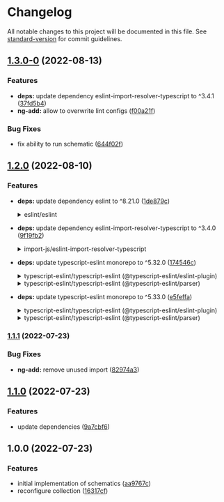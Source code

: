 # Changelog

All notable changes to this project will be documented in this file. See [standard-version](https://github.com/conventional-changelog/standard-version) for commit guidelines.

## [1.3.0-0](https://github.com/brulex/linters/compare/v1.2.0...v1.3.0-0) (2022-08-13)


### Features

* **deps:** update dependency eslint-import-resolver-typescript to ^3.4.1 ([37fd5b4](https://github.com/brulex/linters/commit/37fd5b42ca5ae813a08390f7f5028a1e66357cc5))
* **ng-add:** allow to overwrite lint configs ([f00a21f](https://github.com/brulex/linters/commit/f00a21f1facb55334b6291c4434477fbaba67193))


### Bug Fixes

* fix ability to run schematic ([644f02f](https://github.com/brulex/linters/commit/644f02fca52e3bdafee91a96bdabc0d30288eae7))

## [1.2.0](https://github.com/brulex/linters/compare/v1.1.1...v1.2.0) (2022-08-10)


### Features

* **deps:** update dependency eslint to ^8.21.0 ([1de879c](https://github.com/brulex/linters/commit/1de879c498bfd8a2b20d65cc6260e97a805b3fdd))
    <details>
    <summary>eslint/eslint</summary>
    
    ### [`v8.21.0`](https://togithub.com/eslint/eslint/releases/tag/v8.21.0)
    
    [Compare Source](https://togithub.com/eslint/eslint/compare/v8.20.0...v8.21.0)
    
    #### Features
    
    -   [`7b43ea1`](https://togithub.com/eslint/eslint/commit/7b43ea14a8af5fc3dbac38fa9d5bc71741328c16) feat: Implement FlatESLint ([#&#8203;16149](https://togithub.com/eslint/eslint/issues/16149)) (Nicholas C. Zakas)
    -   [`92bf49a`](https://togithub.com/eslint/eslint/commit/92bf49a4b39dde728fbc6d348e62c7009e21cf7d) feat: improve the key width calculation in `key-spacing` rule ([#&#8203;16154](https://togithub.com/eslint/eslint/issues/16154)) (Nitin Kumar)
    -   [`c461542`](https://togithub.com/eslint/eslint/commit/c4615421cb4825e2ad22e275ec9439756d56299c) feat: add new `allowLineSeparatedGroups` option to the `sort-keys` rule ([#&#8203;16138](https://togithub.com/eslint/eslint/issues/16138)) (Nitin Kumar)
    -   [`1cdcbca`](https://togithub.com/eslint/eslint/commit/1cdcbca8a961a057a9db40df412f249545befe2b) feat: add deprecation warnings for legacy API in `RuleTester` ([#&#8203;16063](https://togithub.com/eslint/eslint/issues/16063)) (Nitin Kumar)
    
    #### Bug Fixes
    
    -   [`0396775`](https://togithub.com/eslint/eslint/commit/03967755270ae28eec651281c50b6990d3983f48) fix: lines-around-comment apply `allowBlockStart` for switch statements ([#&#8203;16153](https://togithub.com/eslint/eslint/issues/16153)) (Nitin Kumar)
    
    #### Documentation
    
    -   [`2aadc93`](https://togithub.com/eslint/eslint/commit/2aadc93272f1ab7f40246c6b18c4056660f2b3a2) docs: add anchors to headings inside docs content ([#&#8203;16134](https://togithub.com/eslint/eslint/issues/16134)) (Strek)
    
    #### Chores
    
    -   [`8892511`](https://togithub.com/eslint/eslint/commit/889251194867b1f394c571a5982249329fa44cfd) chore: Upgrade to Espree 9.3.3 ([#&#8203;16173](https://togithub.com/eslint/eslint/issues/16173)) (Brandon Mills)
    -   [`1233bee`](https://togithub.com/eslint/eslint/commit/1233beea3938fc4234c8f75917776832226fc3c8) chore: switch to eslint-plugin-node's maintained fork ([#&#8203;16150](https://togithub.com/eslint/eslint/issues/16150)) (唯然)
    -   [`97b95c0`](https://togithub.com/eslint/eslint/commit/97b95c068d5b35fae68ca919257b61430271ac76) chore: upgrade puppeteer v13 ([#&#8203;16151](https://togithub.com/eslint/eslint/issues/16151)) (唯然)
    
    </details>

* **deps:** update dependency eslint-import-resolver-typescript to ^3.4.0 ([9f19fb2](https://github.com/brulex/linters/commit/9f19fb298ef3d2569bcfde895a1097ddc485a8c3))
    <details>
    <summary>import-js/eslint-import-resolver-typescript</summary>
    
    ### [`v3.4.0`](https://togithub.com/import-js/eslint-import-resolver-typescript/blob/HEAD/CHANGELOG.md#&#8203;340)
    
    [Compare Source](https://togithub.com/import-js/eslint-import-resolver-typescript/compare/v3.3.0...v3.4.0)
    
    ##### Minor Changes
    
    -   [#&#8203;161](https://togithub.com/import-js/eslint-import-resolver-typescript/pull/161) [`82d090b`](https://togithub.com/import-js/eslint-import-resolver-typescript/commit/82d090b2411853f94909a3c9a0ed3b8bbe1bef11) Thanks [@&#8203;rbong](https://togithub.com/rbong)! - feat: add support for `jsconfig.json`
    
    </details>

* **deps:** update typescript-eslint monorepo to ^5.32.0 ([174546c](https://github.com/brulex/linters/commit/174546c7a9d98beeb8fca4d5faaaf72a1a3f8fd3))
    <details>
    <summary>typescript-eslint/typescript-eslint (@&#8203;typescript-eslint/eslint-plugin)</summary>
    
    ### [`v5.32.0`](https://togithub.com/typescript-eslint/typescript-eslint/blob/HEAD/packages/eslint-plugin/CHANGELOG.md#&#8203;5320-httpsgithubcomtypescript-eslinttypescript-eslintcomparev5310v5320-2022-08-01)
    
    [Compare Source](https://togithub.com/typescript-eslint/typescript-eslint/compare/v5.31.0...v5.32.0)
    
    ##### Features
    
    -   **eslint-plugin:** \[no-use-before-define] add "allowNamedExports" option ([#&#8203;5397](https://togithub.com/typescript-eslint/typescript-eslint/issues/5397)) ([ad412cd](https://togithub.com/typescript-eslint/typescript-eslint/commit/ad412cdd74dc5619fbe4bf27c0a5eb5c5a4b65ca))
    
    ### [`v5.31.0`](https://togithub.com/typescript-eslint/typescript-eslint/blob/HEAD/packages/eslint-plugin/CHANGELOG.md#&#8203;5310-httpsgithubcomtypescript-eslinttypescript-eslintcomparev5307v5310-2022-07-25)
    
    [Compare Source](https://togithub.com/typescript-eslint/typescript-eslint/compare/v5.30.7...v5.31.0)
    
    ##### Bug Fixes
    
    -   **eslint-plugin:** \[typedef] Support nested array destructuring with type annotation ([#&#8203;5311](https://togithub.com/typescript-eslint/typescript-eslint/issues/5311)) ([6d19efe](https://togithub.com/typescript-eslint/typescript-eslint/commit/6d19efed16d1cf0357ad363b6373d2021c49a8c8))
    -   **scope-manager:** handle typeParameters of TSInstantiationExpression ([#&#8203;5355](https://togithub.com/typescript-eslint/typescript-eslint/issues/5355)) ([2595ccf](https://togithub.com/typescript-eslint/typescript-eslint/commit/2595ccf67cd5158edbd6bebd9ac2dbd8bbd8b99c))
    
    ##### Features
    
    -   **eslint-plugin:** \[consistent-generic-ctors] check class field declaration ([#&#8203;5288](https://togithub.com/typescript-eslint/typescript-eslint/issues/5288)) ([48f996e](https://togithub.com/typescript-eslint/typescript-eslint/commit/48f996e8dda79c9c865e8ca6552069902836648b))
    -   **eslint-plugin:** \[prefer-nullish-coalescing] add ignoreTernaryTests option ([#&#8203;4965](https://togithub.com/typescript-eslint/typescript-eslint/issues/4965)) ([f82727f](https://togithub.com/typescript-eslint/typescript-eslint/commit/f82727ffeb97475c07773ca1d1e5b9609fcc5e68))
    
    #### [5.30.7](https://togithub.com/typescript-eslint/typescript-eslint/compare/v5.30.6...v5.30.7) (2022-07-18)
    
    ##### Bug Fixes
    
    -   **eslint-plugin:** \[no-inferrable] fix optional param to valid code ([#&#8203;5342](https://togithub.com/typescript-eslint/typescript-eslint/issues/5342)) ([98f6d5e](https://togithub.com/typescript-eslint/typescript-eslint/commit/98f6d5e6d08d1eb9789da52a15f337f5f53438bd))
    -   **eslint-plugin:** \[no-unused-vars] highlight last write reference ([#&#8203;5267](https://togithub.com/typescript-eslint/typescript-eslint/issues/5267)) ([c3f199a](https://togithub.com/typescript-eslint/typescript-eslint/commit/c3f199a65a16aa72f5bb83e81a1ce0ffb5f69772))
    
    #### [5.30.6](https://togithub.com/typescript-eslint/typescript-eslint/compare/v5.30.5...v5.30.6) (2022-07-11)
    
    **Note:** Version bump only for package [@&#8203;typescript-eslint/eslint-plugin](https://togithub.com/typescript-eslint/eslint-plugin)
    
    #### [5.30.5](https://togithub.com/typescript-eslint/typescript-eslint/compare/v5.30.4...v5.30.5) (2022-07-04)
    
    ##### Bug Fixes
    
    -   **eslint-plugin:** \[consistent-indexed-object-style] fix record mode fixer for generics with a default value ([#&#8203;5280](https://togithub.com/typescript-eslint/typescript-eslint/issues/5280)) ([57f032c](https://togithub.com/typescript-eslint/typescript-eslint/commit/57f032c2e6a822c049177713778d0077ee138d9a))
    
    #### [5.30.4](https://togithub.com/typescript-eslint/typescript-eslint/compare/v5.30.3...v5.30.4) (2022-07-03)
    
    **Note:** Version bump only for package [@&#8203;typescript-eslint/eslint-plugin](https://togithub.com/typescript-eslint/eslint-plugin)
    
    #### [5.30.3](https://togithub.com/typescript-eslint/typescript-eslint/compare/v5.30.2...v5.30.3) (2022-07-01)
    
    **Note:** Version bump only for package [@&#8203;typescript-eslint/eslint-plugin](https://togithub.com/typescript-eslint/eslint-plugin)
    
    #### [5.30.2](https://togithub.com/typescript-eslint/typescript-eslint/compare/v5.30.1...v5.30.2) (2022-07-01)
    
    **Note:** Version bump only for package [@&#8203;typescript-eslint/eslint-plugin](https://togithub.com/typescript-eslint/eslint-plugin)
    
    #### [5.30.1](https://togithub.com/typescript-eslint/typescript-eslint/compare/v5.30.0...v5.30.1) (2022-07-01)
    
    ##### Bug Fixes
    
    -   **eslint-plugin:** \[no-base-to-string] add missing apostrophe to message ([#&#8203;5270](https://togithub.com/typescript-eslint/typescript-eslint/issues/5270)) ([d320174](https://togithub.com/typescript-eslint/typescript-eslint/commit/58034e343a167ca7751b54d2b2a0e7d3852aabec))
    
    </details>
    
    <details>
    <summary>typescript-eslint/typescript-eslint (@&#8203;typescript-eslint/parser)</summary>
    
    ### [`v5.32.0`](https://togithub.com/typescript-eslint/typescript-eslint/blob/HEAD/packages/parser/CHANGELOG.md#&#8203;5320-httpsgithubcomtypescript-eslinttypescript-eslintcomparev5310v5320-2022-08-01)
    
    [Compare Source](https://togithub.com/typescript-eslint/typescript-eslint/compare/v5.31.0...v5.32.0)
    
    **Note:** Version bump only for package [@&#8203;typescript-eslint/parser](https://togithub.com/typescript-eslint/parser)
    
    ### [`v5.31.0`](https://togithub.com/typescript-eslint/typescript-eslint/blob/HEAD/packages/parser/CHANGELOG.md#&#8203;5310-httpsgithubcomtypescript-eslinttypescript-eslintcomparev5307v5310-2022-07-25)
    
    [Compare Source](https://togithub.com/typescript-eslint/typescript-eslint/compare/v5.30.7...v5.31.0)
    
    **Note:** Version bump only for package [@&#8203;typescript-eslint/parser](https://togithub.com/typescript-eslint/parser)
    
    #### [5.30.7](https://togithub.com/typescript-eslint/typescript-eslint/compare/v5.30.6...v5.30.7) (2022-07-18)
    
    ##### Bug Fixes
    
    -   expose types supporting old versions of typescript ([#&#8203;5339](https://togithub.com/typescript-eslint/typescript-eslint/issues/5339)) ([4ba9bdb](https://togithub.com/typescript-eslint/typescript-eslint/commit/4ba9bdb93f87e6bc370f13aa1de48f435abe3f88))
    
    #### [5.30.6](https://togithub.com/typescript-eslint/typescript-eslint/compare/v5.30.5...v5.30.6) (2022-07-11)
    
    **Note:** Version bump only for package [@&#8203;typescript-eslint/parser](https://togithub.com/typescript-eslint/parser)
    
    #### [5.30.5](https://togithub.com/typescript-eslint/typescript-eslint/compare/v5.30.4...v5.30.5) (2022-07-04)
    
    **Note:** Version bump only for package [@&#8203;typescript-eslint/parser](https://togithub.com/typescript-eslint/parser)
    
    #### [5.30.4](https://togithub.com/typescript-eslint/typescript-eslint/compare/v5.30.3...v5.30.4) (2022-07-03)
    
    **Note:** Version bump only for package [@&#8203;typescript-eslint/parser](https://togithub.com/typescript-eslint/parser)
    
    #### [5.30.3](https://togithub.com/typescript-eslint/typescript-eslint/compare/v5.30.2...v5.30.3) (2022-07-01)
    
    **Note:** Version bump only for package [@&#8203;typescript-eslint/parser](https://togithub.com/typescript-eslint/parser)
    
    #### [5.30.2](https://togithub.com/typescript-eslint/typescript-eslint/compare/v5.30.1...v5.30.2) (2022-07-01)
    
    **Note:** Version bump only for package [@&#8203;typescript-eslint/parser](https://togithub.com/typescript-eslint/parser)
    
    #### 5.30.1 (2022-07-01)
    
    **Note:** Version bump only for package [@&#8203;typescript-eslint/parser](https://togithub.com/typescript-eslint/parser)
    
    </details>

* **deps:** update typescript-eslint monorepo to ^5.33.0 ([e5feffa](https://github.com/brulex/linters/commit/e5feffa6a74c04dd9a45c90efdc20fa773ff0bd4))
    <details>
    <summary>typescript-eslint/typescript-eslint (@&#8203;typescript-eslint/eslint-plugin)</summary>
    
    ### [`v5.33.0`](https://togithub.com/typescript-eslint/typescript-eslint/blob/HEAD/packages/eslint-plugin/CHANGELOG.md#&#8203;5330-httpsgithubcomtypescript-eslinttypescript-eslintcomparev5320v5330-2022-08-08)
    
    [Compare Source](https://togithub.com/typescript-eslint/typescript-eslint/compare/v5.32.0...v5.33.0)
    
    ##### Bug Fixes
    
    -   **eslint-plugin:** \[no-extra-parens] handle await with type assertion ([#&#8203;5428](https://togithub.com/typescript-eslint/typescript-eslint/issues/5428)) ([e03826f](https://togithub.com/typescript-eslint/typescript-eslint/commit/e03826f08ce8bfdd6d6702025d975cfb7d867097))
    -   **website:** add explicit frontmatter description to rule docs ([#&#8203;5429](https://togithub.com/typescript-eslint/typescript-eslint/issues/5429)) ([63cba5f](https://togithub.com/typescript-eslint/typescript-eslint/commit/63cba5f4c1884e102927b3b14b18a00e96ac63a1))
    
    ##### Features
    
    -   **eslint-plugin:** \[member-ordering] support static blocks ([#&#8203;5417](https://togithub.com/typescript-eslint/typescript-eslint/issues/5417)) ([5983e5a](https://togithub.com/typescript-eslint/typescript-eslint/commit/5983e5ab3bfb94fec782bea54a37457fe31db545))
    -   **eslint-plugin:** \[prefer-as-const] adds support for class properties ([#&#8203;5413](https://togithub.com/typescript-eslint/typescript-eslint/issues/5413)) ([d2394f8](https://togithub.com/typescript-eslint/typescript-eslint/commit/d2394f810960fda07b9c8affd47b769d16f4b8cb))
    
    </details>
    
    <details>
    <summary>typescript-eslint/typescript-eslint (@&#8203;typescript-eslint/parser)</summary>
    
    ### [`v5.33.0`](https://togithub.com/typescript-eslint/typescript-eslint/blob/HEAD/packages/parser/CHANGELOG.md#&#8203;5330-httpsgithubcomtypescript-eslinttypescript-eslintcomparev5320v5330-2022-08-08)
    
    [Compare Source](https://togithub.com/typescript-eslint/typescript-eslint/compare/v5.32.0...v5.33.0)
    
    **Note:** Version bump only for package [@&#8203;typescript-eslint/parser](https://togithub.com/typescript-eslint/parser)
    
    </details>

### [1.1.1](https://github.com/brulex/linters/compare/v1.1.0...v1.1.1) (2022-07-23)


### Bug Fixes

* **ng-add:** remove unused import ([82974a3](https://github.com/brulex/linters/commit/82974a3a650c9021485bb97b0d67579362b66841))

## [1.1.0](https://github.com/brulex/linters/compare/v1.0.0...v1.1.0) (2022-07-23)


### Features

* update dependencies ([9a7cbf6](https://github.com/brulex/linters/commit/9a7cbf6b2972cbc95b189b28ef17b974cffc9430))

## 1.0.0 (2022-07-23)


### Features

* initial implementation of schematics ([aa9767c](https://github.com/brulex/linters/commit/aa9767c2178ebe1a3d3301661e34f372f68364cc))
* reconfigure collection ([16317cf](https://github.com/brulex/linters/commit/16317cf4e43fd5f71c7813a36f7ea54f80664893))
